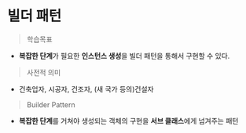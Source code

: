 # 빌더 패턴

> 학습목표
 * **복잡한 단계**가 필요한 **인스턴스 생성**을 빌더 패턴을 통해서 구현할 수 있다.
 
> 사전적 의미
 * 건축업자, 시공자, 건조자, (새 국가 등의)건설자
 
 > Builder Pattern
  * **복잡한 단계**를 거쳐야 생성되는 객체의 구현을 **서브 클래스**에게 넘겨주는 패턴
  
  